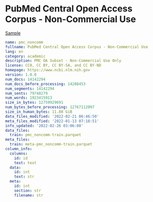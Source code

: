 # PubMed Central Open Access Corpus - Non-Commercial Use
 
[Sample](../sample/pmc_noncomm.txt)
 
<!-- MARKDOWN-AUTO-DOCS:START (CODE:src=../../../ekorpkit/resources/corpora/pmc_noncomm.yaml) -->
<!-- The below code snippet is automatically added from ../../../ekorpkit/resources/corpora/pmc_noncomm.yaml -->
```yaml
name: pmc_noncomm
fullname: PubMed Central Open Access Corpus - Non-Commercial Use
lang: en
category: academic
description: PMC OA Subset - Non-Commercial Use Only
license: CC0, CC BY, CC BY-SA, and CC BY-ND
homepage: https://www.ncbi.nlm.nih.gov
version: 1.0.0
num_docs: 14142294
num_docs_before_processing: 14208453
num_segments: 14142294
num_sents: 79748279
num_words: 1923415913
size_in_bytes: 12759929691
num_bytes_before_processing: 12767112097
size_in_human_bytes: 11.88 GiB
data_files_modified: '2022-02-21 06:46:50'
meta_files_modified: '2022-01-13 07:18:51'
info_updated: '2022-02-26 03:06:08'
data_files:
  train: pmc_noncomm-train.parquet
meta_files:
  train: meta-pmc_noncomm-train.parquet
column_info:
  columns:
    id: id
    text: text
  data:
    id: int
    text: str
  meta:
    id: int
    section: str
    filename: str
```
<!-- MARKDOWN-AUTO-DOCS:END -->

